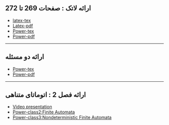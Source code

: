 
## ارائه لاتک : صفحات  269  تا  272  

- [latex-tex](https://github.com/Maryam-Vatani/PNU_3991_AR/blob/main/Theory-of-Languages-and-Machines/%D8%A7%D8%B1%D8%A7%D8%A6%D9%87%20%D9%84%D8%A7%D8%AA%DA%A9/MVatani%20(P%20269%20-%20P%20272)%20-%20Latex.tex)
- [Latex-pdf](https://github.com/Maryam-Vatani/PNU_3991_AR/blob/main/Theory-of-Languages-and-Machines/%D8%A7%D8%B1%D8%A7%D8%A6%D9%87%20%D9%84%D8%A7%D8%AA%DA%A9/MVatani%20(P%20269%20-%20P%20272)%20-%20Latex.pdf)
- [Power-tex](https://github.com/Maryam-Vatani/PNU_3991_AR/blob/main/Theory-of-Languages-and-Machines/%D8%A7%D8%B1%D8%A7%D8%A6%D9%87%20%D9%84%D8%A7%D8%AA%DA%A9/MVatani%20(P%20269%20-%20P%20272)%20-%20Power.tex)
- [Power-pdf](https://github.com/Maryam-Vatani/PNU_3991_AR/blob/main/Theory-of-Languages-and-Machines/%D8%A7%D8%B1%D8%A7%D8%A6%D9%87%20%D9%84%D8%A7%D8%AA%DA%A9/MVatani%20(P%20269%20-%20P%20272)%20-%20Power.pdf)


------------------------------------

## ارائه دو مسئله

- [Power-tex](https://github.com/Maryam-Vatani/PNU_3991_AR/blob/main/Theory-of-Languages-and-Machines/%D8%A7%D8%B1%D8%A7%D8%A6%D9%87%20%D9%84%D8%A7%D8%AA%DA%A9/MVatani%20(P%20269%20-%20P%20272)%20-%20Power.tex)
- [Power-pdf](https://github.com/Maryam-Vatani/PNU_3991_AR/blob/main/Theory-of-Languages-and-Machines/%D8%A7%D8%B1%D8%A7%D8%A6%D9%87%20%D9%84%D8%A7%D8%AA%DA%A9/MVatani%20(P%20269%20-%20P%20272)%20-%20Power.pdf)


------------------------------------

## ارائه فصل 2 : اتوماتای متناهی

- [Video presentation]((https://aparat.com/v/wAkDc))
- [Power-class2:Finite Automata](https://github.com/Maryam-Vatani/PNU_3991_AR/blob/main/Theory-of-Languages-and-Machines/%D8%A7%D8%B1%D8%A7%D8%A6%D9%87%20%D8%B4%D9%81%D8%A7%D9%87%DB%8C%20%D9%81%D8%B5%D9%84%202/class2.ppt)
- [Power-class3:Nondeterministic Finite Automata](https://github.com/Maryam-Vatani/PNU_3991_AR/blob/main/Theory-of-Languages-and-Machines/%D8%A7%D8%B1%D8%A7%D8%A6%D9%87%20%D8%B4%D9%81%D8%A7%D9%87%DB%8C%20%D9%81%D8%B5%D9%84%202/class3.ppt)
